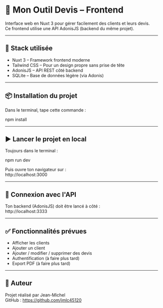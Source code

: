 # 🧾 Mon Outil Devis – Frontend

Interface web en Nuxt 3 pour gérer facilement des clients et leurs devis.  
Ce frontend utilise une API AdonisJS (backend du même projet).

---

## 🚀 Stack utilisée

- Nuxt 3 – Framework frontend moderne
- Tailwind CSS – Pour un design propre sans prise de tête
- AdonisJS – API REST côté backend
- SQLite – Base de données légère (via Adonis)

---

## 📦 Installation du projet

Dans le terminal, tape cette commande :

npm install

---

## ▶️ Lancer le projet en local

Toujours dans le terminal :

npm run dev

Puis ouvre ton navigateur sur :  
http://localhost:3000

---

## 🔗 Connexion avec l'API

Ton backend (AdonisJS) doit être lancé à côté :  
http://localhost:3333

---

## ✅ Fonctionnalités prévues

- Afficher les clients
- Ajouter un client
- Ajouter / modifier / supprimer des devis
- Authentification (à faire plus tard)
- Export PDF (à faire plus tard)

---

## 👤 Auteur

Projet réalisé par Jean-Michel  
GitHub : https://github.com/jmlc45120
